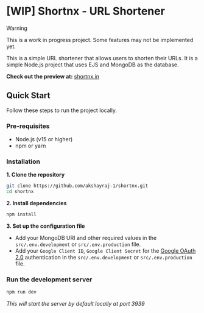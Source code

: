 # [WIP] Shortnx - URL Shortener

> [!WARNING] 
> This is a work in progress project. Some features may not be implemented yet.

This is a simple URL shortener that allows users to shorten their URLs. It is a simple Node.js project that uses EJS and MongoDB as the database.

**Check out the preview at:** [shortnx.in](https://shortnx.in)

## Quick Start
Follow these steps to run the project locally.

### Pre-requisites
- Node.js (v15 or higher)
- npm or yarn

### Installation

**1. Clone the repository**

```bash
git clone https://github.com/akshayraj-1/shortnx.git
cd shortnx
```

**2. Install dependencies**

```bash
npm install
```

**3. Set up the configuration file**
- Add your MongoDB URI and other required values in the `src/.env.development` or `src/.env.production` file.
- Add your `Google Client ID`, `Google Client Secret` for the [Google OAuth 2.0](https://developers.google.com/identity/protocols/oauth2) authentication in the `src/.env.development` or `src/.env.production` file.

### Run the development server

```bash
npm run dev
```
_This will start the server by default locally at port 3939_
